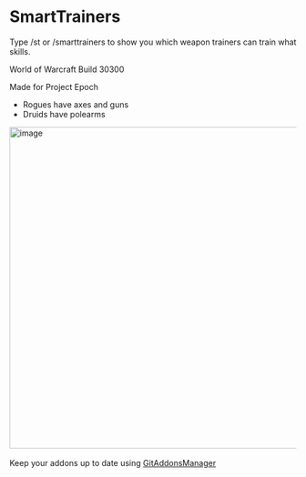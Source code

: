 # SmartTrainers
Type /st or /smarttrainers to show you which weapon trainers can train what skills.

World of Warcraft Build 30300

Made for Project Epoch
* Rogues have axes and guns
* Druids have polearms

<img width="809" height="565" alt="image" src="https://github.com/user-attachments/assets/eb24770d-6b3a-4f66-b227-5e728f5380d2" />
<br><br>
Keep your addons up to date using <a href="https://woblight.gitlab.io/overview/gitaddonsmanager/">GitAddonsManager</a>
